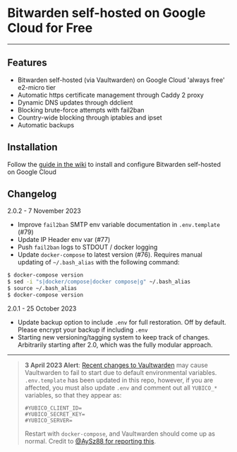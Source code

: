 # Bitwarden self-hosted on Google Cloud for Free

---

## Features

* Bitwarden self-hosted (via Vaultwarden) on Google Cloud 'always free' e2-micro tier 
* Automatic https certificate management through Caddy 2 proxy
* Dynamic DNS updates through ddclient
* Blocking brute-force attempts with fail2ban
* Country-wide blocking through iptables and ipset
* Automatic backups

## Installation
Follow the [guide in the wiki](https://github.com/dadatuputi/bitwarden_gcloud/wiki/Installation) to install and configure Bitwarden self-hosted on Google Cloud

## Changelog
2.0.2 - 7 November 2023

* Improve `fail2ban` SMTP env variable documentation in `.env.template` (#79)
* Update IP Header env var (#77)
* Push `fail2ban` logs to STDOUT / docker logging
* Update `docker-compose` to latest version (#76). Requires manual updating of `~/.bash_alias` with the following command:

```bash
$ docker-compose version
$ sed -i "s|docker/compose|docker compose|g" ~/.bash_alias
$ source ~/.bash_alias
$ docker-compose version
```

2.0.1 - 25 October 2023

* Update backup option to include `.env` for full restoration. Off by default. Please encrypt your backup if including `.env`
* Starting new versioning/tagging system to keep track of changes. Arbitrarily starting after 2.0, which was the fully modular approach.

---

> __3 April 2023 Alert__: [Recent changes to Vaultwarden](https://github.com/dani-garcia/vaultwarden/commit/ca417d32578c3b6224c5aa8df56eb776712941b7) may cause Vaultwarden to fail to start due to default environmental variables. `.env.template` has been updated in this repo, however, if you are affected, you must also update `.env` and comment out all `YUBICO_*` variables, so that they appear as:
>
> ```
> #YUBICO_CLIENT_ID=
> #YUBICO_SECRET_KEY=
> #YUBICO_SERVER=
> ```
> Restart with `docker-compose`, and Vaultwarden should come up as normal. Credit to [@AySz88 for reporting this](https://github.com/dadatuputi/bitwarden_gcloud/issues/54).
